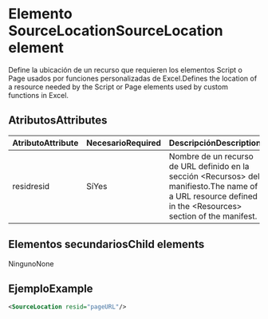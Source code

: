 # <a name="sourcelocation-element"></a><span data-ttu-id="f6593-101">Elemento SourceLocation</span><span class="sxs-lookup"><span data-stu-id="f6593-101">SourceLocation element</span></span>

<span data-ttu-id="f6593-102">Define la ubicación de un recurso que requieren los elementos Script o Page usados por funciones personalizadas de Excel.</span><span class="sxs-lookup"><span data-stu-id="f6593-102">Defines the location of a resource needed by the Script or Page elements used by custom functions in Excel.</span></span>

## <a name="attributes"></a><span data-ttu-id="f6593-103">Atributos</span><span class="sxs-lookup"><span data-stu-id="f6593-103">Attributes</span></span>

| <span data-ttu-id="f6593-104">**Atributo**</span><span class="sxs-lookup"><span data-stu-id="f6593-104">**Attribute**</span></span> | <span data-ttu-id="f6593-105">**Necesario**</span><span class="sxs-lookup"><span data-stu-id="f6593-105">**Required**</span></span> | <span data-ttu-id="f6593-106">**Descripción**</span><span class="sxs-lookup"><span data-stu-id="f6593-106">**Description**</span></span>                                                                      |
|---------------|--------------|--------------------------------------------------------------------------------------|
| <span data-ttu-id="f6593-107">resid</span><span class="sxs-lookup"><span data-stu-id="f6593-107">resid</span></span>         | <span data-ttu-id="f6593-108">Sí</span><span class="sxs-lookup"><span data-stu-id="f6593-108">Yes</span></span>          | <span data-ttu-id="f6593-109">Nombre de un recurso de URL definido en la sección &lt;Recursos&gt; del manifiesto.</span><span class="sxs-lookup"><span data-stu-id="f6593-109">The name of a URL resource defined in the &lt;Resources&gt; section of the manifest.</span></span> |

## <a name="child-elements"></a><span data-ttu-id="f6593-110">Elementos secundarios</span><span class="sxs-lookup"><span data-stu-id="f6593-110">Child elements</span></span>

<span data-ttu-id="f6593-111">Ninguno</span><span class="sxs-lookup"><span data-stu-id="f6593-111">None</span></span>

## <a name="example"></a><span data-ttu-id="f6593-112">Ejemplo</span><span class="sxs-lookup"><span data-stu-id="f6593-112">Example</span></span>

```xml
<SourceLocation resid="pageURL"/>
```